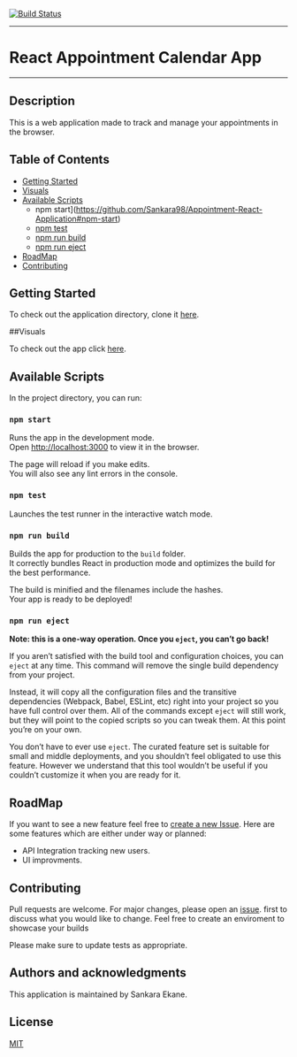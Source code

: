 [![Build Status](https://travis-ci.org/Sankara98/Appointment-React-Application.svg?branch=master)](https://travis-ci.org/Sankara98/Appointment-React-Application)

---

# React Appointment Calendar App

---

## Description

This is a web application made to track and manage your appointments in the browser.

## Table of Contents
- [Getting Started](https://github.com/Sankara98/Appointment-React-Application#getting-started)
- [Visuals](https://github.com/Sankara98/Appointment-React-Application#visuals)
- [Available Scripts](https://github.com/Sankara98/Appointment-React-Application#available-scripts)
    - npm start](https://github.com/Sankara98/Appointment-React-Application#npm-start)
    - [npm test](https://github.com/Sankara98/Appointment-React-Application#npm-test)
    - [npm run build](https://github.com/Sankara98/Appointment-React-Application#npm-run-build)
    - [npm run eject](https://github.com/Sankara98/Appointment-React-Application#npm-run-eject)
- [RoadMap](https://github.com/Sankara98/Appointment-React-Application#roadmap)
- [Contributing](https://github.com/Sankara98/Appointment-React-Application#contributing)

## Getting Started
To check out the application directory, clone it  [here](https://sankara98.github.io/Appointment-React-Application/).

##Visuals

To check out the app click [here](https://sankara98.github.io/Appointment-React-Application/).

## Available Scripts

In the project directory, you can run:

### `npm start`

Runs the app in the development mode.<br>
Open [http://localhost:3000](http://localhost:3000) to view it in the browser.

The page will reload if you make edits.<br>
You will also see any lint errors in the console.

### `npm test`

Launches the test runner in the interactive watch mode.<br>

### `npm run build`

Builds the app for production to the `build` folder.<br>
It correctly bundles React in production mode and optimizes the build for the best performance.

The build is minified and the filenames include the hashes.<br>
Your app is ready to be deployed!

### `npm run eject`

**Note: this is a one-way operation. Once you `eject`, you can’t go back!**

If you aren’t satisfied with the build tool and configuration choices, you can `eject` at any time. This command will remove the single build dependency from your project.

Instead, it will copy all the configuration files and the transitive dependencies (Webpack, Babel, ESLint, etc) right into your project so you have full control over them. All of the commands except `eject` will still work, but they will point to the copied scripts so you can tweak them. At this point you’re on your own.

You don’t have to ever use `eject`. The curated feature set is suitable for small and middle deployments, and you shouldn’t feel obligated to use this feature. However we understand that this tool wouldn’t be useful if you couldn’t customize it when you are ready for it.

## RoadMap

If you want to see a new feature feel free to [create a new Issue](https://github.com/Sankara98/Appointment-React-Application/issues/new). Here are some features which are either under way or planned:
- API Integration tracking new users.
- UI improvments.


## Contributing
Pull requests are welcome. For major changes, please open an [issue](https://github.com/Sankara98/Appointment-React-Application/issues/new). first to discuss what you would like to change. Feel free to create an enviroment to showcase your builds

Please make sure to update tests as appropriate.

## Authors and acknowledgments
This application is maintained by Sankara Ekane.
## License
[MIT](https://choosealicense.com/licenses/mit/)

